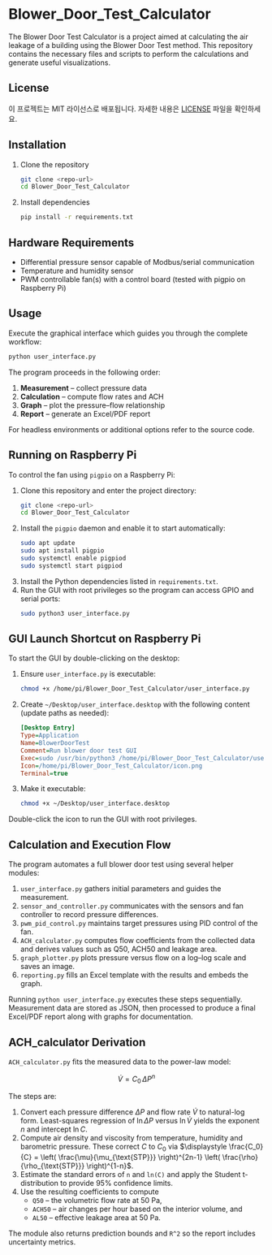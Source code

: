# Blower_Door_Test_Calculator

The Blower Door Test Calculator is a project aimed at calculating the air leakage of a building using the Blower Door Test method. This repository contains the necessary files and scripts to perform the calculations and generate useful visualizations.

## License

이 프로젝트는 MIT 라이선스로 배포됩니다. 자세한 내용은 [LICENSE](LICENSE) 파일을 확인하세요.

## Installation

1. Clone the repository
   ```bash
   git clone <repo-url>
   cd Blower_Door_Test_Calculator
   ```
2. Install dependencies
   ```bash
   pip install -r requirements.txt
   ```

## Hardware Requirements
- Differential pressure sensor capable of Modbus/serial communication
- Temperature and humidity sensor
- PWM controllable fan(s) with a control board (tested with pigpio on Raspberry Pi)

## Usage
Execute the graphical interface which guides you through the complete workflow:
```bash
python user_interface.py
```
The program proceeds in the following order:
1. **Measurement** – collect pressure data
2. **Calculation** – compute flow rates and ACH
3. **Graph** – plot the pressure–flow relationship
4. **Report** – generate an Excel/PDF report

For headless environments or additional options refer to the source code.

## Running on Raspberry Pi
To control the fan using `pigpio` on a Raspberry Pi:

1. Clone this repository and enter the project directory:
   ```bash
   git clone <repo-url>
   cd Blower_Door_Test_Calculator
   ```
2. Install the `pigpio` daemon and enable it to start automatically:
   ```bash
   sudo apt update
   sudo apt install pigpio
   sudo systemctl enable pigpiod
   sudo systemctl start pigpiod
   ```
3. Install the Python dependencies listed in `requirements.txt`.
4. Run the GUI with root privileges so the program can access GPIO and serial ports:
   ```bash
   sudo python3 user_interface.py
   ```

## GUI Launch Shortcut on Raspberry Pi
To start the GUI by double-clicking on the desktop:

1. Ensure `user_interface.py` is executable:
   ```bash
   chmod +x /home/pi/Blower_Door_Test_Calculator/user_interface.py
   ```
2. Create `~/Desktop/user_interface.desktop` with the following content (update paths as needed):
   ```ini
   [Desktop Entry]
   Type=Application
   Name=BlowerDoorTest
   Comment=Run blower door test GUI
   Exec=sudo /usr/bin/python3 /home/pi/Blower_Door_Test_Calculator/user_interface.py
   Icon=/home/pi/Blower_Door_Test_Calculator/icon.png
   Terminal=true
   ```
3. Make it executable:
   ```bash
   chmod +x ~/Desktop/user_interface.desktop
   ```
Double-click the icon to run the GUI with root privileges.


## Calculation and Execution Flow
The program automates a full blower door test using several helper modules:

1. `user_interface.py` gathers initial parameters and guides the measurement.
2. `sensor_and_controller.py` communicates with the sensors and fan controller to record pressure differences.
3. `pwm_pid_control.py` maintains target pressures using PID control of the fan.
4. `ACH_calculator.py` computes flow coefficients from the collected data and derives values such as Q50, ACH50 and leakage area.
5. `graph_plotter.py` plots pressure versus flow on a log–log scale and saves an image.
6. `reporting.py` fills an Excel template with the results and embeds the graph.

Running `python user_interface.py` executes these steps sequentially. Measurement data are stored as JSON, then processed to produce a final Excel/PDF report along with graphs for documentation.


## ACH_calculator Derivation
`ACH_calculator.py` fits the measured data to the power-law model:

$$
\dot{V} = C_0\,\Delta P^n
$$

The steps are:
1. Convert each pressure difference $\Delta P$ and flow rate $\dot{V}$ to natural-log form. Least-squares regression of $\ln\Delta P$ versus $\ln\dot{V}$ yields the exponent $n$ and intercept $\ln C$.
2. Compute air density and viscosity from temperature, humidity and barometric pressure. These correct $C$ to $C_0$ via
   $\displaystyle \frac{C_0}{C} = \left( \frac{\mu}{\mu_{\text{STP}}} \right)^{2n-1} \left( \frac{\rho}{\rho_{\text{STP}}} \right)^{1-n}$.
3. Estimate the standard errors of `n` and `ln(C)` and apply the Student t-distribution to provide 95% confidence limits.
4. Use the resulting coefficients to compute
   * `Q50` – the volumetric flow rate at 50 Pa,
   * `ACH50` – air changes per hour based on the interior volume, and
   * `AL50` – effective leakage area at 50 Pa.

The module also returns prediction bounds and `R^2` so the report includes uncertainty metrics.
